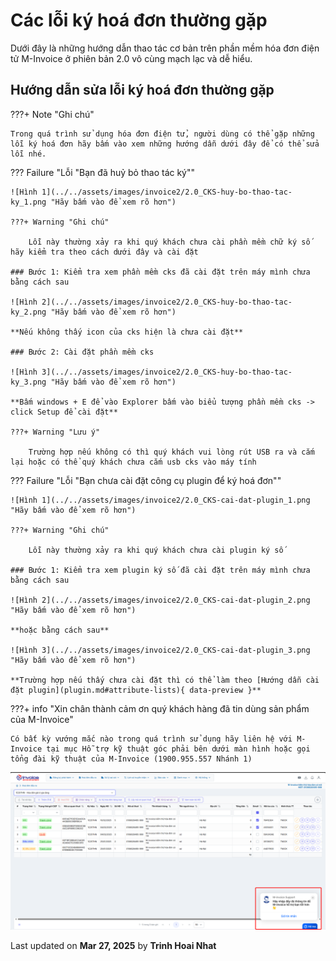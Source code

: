 # **Các lỗi ký hoá đơn thường gặp**

Dưới đây là những hướng dẫn thao tác cơ bản trên phần mềm hóa đơn điện tử M-Invoice ở phiên bản 2.0 vô cùng mạch lạc và dễ hiểu.

## **Hướng dẫn sửa lỗi ký hoá đơn thường gặp**

???+ Note "Ghi chú"

    Trong quá trình sử dụng hóa đơn điện tử, người dùng có thể gặp những lỗi ký hoá đơn hãy bấm vào xem những hướng dẫn dưới đây để có thể sửa lỗi nhé.

??? Failure "Lỗi "Bạn đã huỷ bỏ thao tác ký""

    ![Hình 1](../../assets/images/invoice2/2.0_CKS-huy-bo-thao-tac-ky_1.png "Hãy bấm vào để xem rõ hơn")

    ???+ Warning "Ghi chú"

        Lỗi này thường xảy ra khi quý khách chưa cài phần mềm chữ ký số hãy kiểm tra theo cách dưới đây và cài đặt

    ### Bước 1: Kiểm tra xem phần mềm cks đã cài đặt trên máy mình chưa bằng cách sau

    ![Hình 2](../../assets/images/invoice2/2.0_CKS-huy-bo-thao-tac-ky_2.png "Hãy bấm vào để xem rõ hơn")

    **Nếu không thấy icon của cks hiện là chưa cài đặt**

    ### Bước 2: Cài đặt phần mềm cks

    ![Hình 3](../../assets/images/invoice2/2.0_CKS-huy-bo-thao-tac-ky_3.png "Hãy bấm vào để xem rõ hơn")

    **Bấm windows + E để vào Explorer bấm vào biểu tượng phần mềm cks -> click Setup để cài đặt**

    ???+ Warning "Lưu ý"

        Trường hợp nếu không có thì quý khách vui lòng rút USB ra và cắm lại hoặc có thể quý khách chưa cắm usb cks vào máy tính

??? Failure "Lỗi "Bạn chưa cài đặt công cụ plugin để ký hoá đơn""

    ![Hình 1](../../assets/images/invoice2/2.0_CKS-cai-dat-plugin_1.png "Hãy bấm vào để xem rõ hơn")

    ???+ Warning "Ghi chú"

        Lỗi này thường xảy ra khi quý khách chưa cài plugin ký số

    ### Bước 1: Kiểm tra xem plugin ký số đã cài đặt trên máy mình chưa bằng cách sau

    ![Hình 2](../../assets/images/invoice2/2.0_CKS-cai-dat-plugin_2.png "Hãy bấm vào để xem rõ hơn")

    **hoặc bằng cách sau**

    ![Hình 3](../../assets/images/invoice2/2.0_CKS-cai-dat-plugin_3.png "Hãy bấm vào để xem rõ hơn")

    **Trường hợp nếu thấy chưa cài đặt thì có thể làm theo [Hướng dẫn cài đặt plugin](plugin.md#attribute-lists){ data-preview }**

???+ info "Xin chân thành cảm ơn quý khách hàng đã tin dùng sản phẩm của M-Invoice"

    Có bất kỳ vướng mắc nào trong quá trình sử dụng hãy liên hệ với M-Invoice tại mục Hỗ trợ kỹ thuật góc phải bên dưới màn hình hoặc gọi tổng đài kỹ thuật của M-Invoice (1900.955.557 Nhánh 1)

![Hình 5](../../assets/images/invoice2/hotro.png "Hãy bấm vào để xem rõ hơn")

<div class="last-updated">Last updated on <strong>Mar 27, 2025</strong> by <strong>Trinh Hoai Nhat</strong></div>
